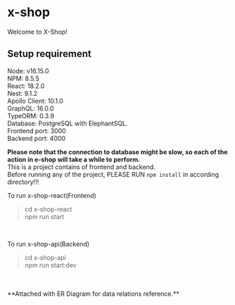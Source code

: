 # x-shop
Welcome to X-Shop!

## Setup requirement<br>
Node: v16.15.0<br>
NPM: 8.5.5<br>
React: 18.2.0<br>
Nest: 9.1.2<br>
Apollo Client: 10.1.0<br>
GraphQL: 16.0.0<br>
TypeORM: 0.3.9<br>
Database: PostgreSQL with ElephantSQL.<br>
Frontend port: 3000<br>
Backend port: 4000

**Please note that the connection to database might be slow, so each of the action in e-shop will take a while to perform.**
<br>This is a project contains of frontend and backend.<br>
Before running any of the project, PLEASE RUN `npm install` in according directory!!!<br>

To run x-shop-react(Frontend)<br>
>cd x-shop-react<br>
>npm run start<br>
<br>

To run x-shop-api(Backend)<br>
>cd x-shop-api<br>
>npm run start:dev<br>
<br>


<br>
**Attached with ER Diagram for data relations reference.**
